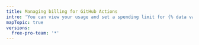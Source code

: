 ```yaml
---
title: Managing billing for GitHub Actions
intro: 'You can view your usage and set a spending limit for {% data variables.product.prodname_actions %}.'
mapTopic: true
versions:
  free-pro-team: '*'
---
```


